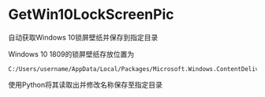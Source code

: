 # GetWin10LockScreenPic
自动获取Windows 10锁屏壁纸并保存到指定目录

Windows 10 1809的锁屏壁纸存放位置为
```
C:/Users/username/AppData/Local/Packages/Microsoft.Windows.ContentDeliveryManager_cw5n1h2txyewy/LocalState/Assets
```
使用Python将其读取出并修改名称保存至指定目录
